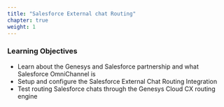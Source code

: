```yaml
---
title: "Salesforce External chat Routing"
chapter: true
weight: 1
---
```


### Learning Objectives
- Learn about the Genesys and Salesforce partnership and what Salesforce OmniChannel is 
- Setup and configure the Salesforce External Chat Routing Integration
- Test routing Salesforce chats through the Genesys Cloud CX routing engine